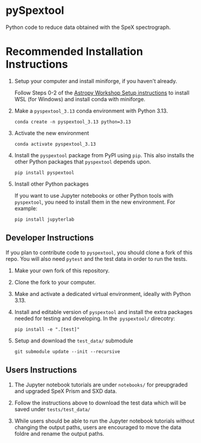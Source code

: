 # pySpextool
Python code to reduce data obtained with the SpeX spectrograph.

# Recommended Installation Instructions

1) Setup your computer and install miniforge, if you haven't already.

   Follow Steps 0-2 of the [Astropy Workshop Setup instructions](https://github.com/astropy/astropy-workshop/tree/main/00-Install_and_Setup) to install WSL (for Windows) and install conda with miniforge.


2) Make a `pyspextool_3.13` conda environment with Python 3.13.
   ```
   conda create -n pyspextool_3.13 python=3.13
   ```

3) Activate the new environment
   ```
   conda activate pyspextool_3.13
   ```

4) Install the `pyspextool` package from PyPI using `pip`. This also installs the other Python packages that `pyspextool` depends upon.
   ```
   pip install pyspextool
   ```

5) Install other Python packages

   If you want to use Jupyter notebooks or other Python tools with `pyspextool`, you need to install them in the new environment. For example:
   ```
   pip install jupyterlab
   ```


## Developer Instructions

If you plan to contribute code to `pyspextool`, you should clone a fork of this repo. 
You will also need `pytest` and the test data in order to run the tests.

1) Make your own fork of this repository.

2) Clone the fork to your computer.

3) Make and activate a dedicated virtual environment, ideally with Python 3.13.

4) Install and editable version of `pyspextool` and install the extra packages needed for testing and developing. In the` pyspextool/` direcotry:
   ```
   pip install -e ".[test]"

   ```

5) Setup and download the `test_data/` submodule
   ```
   git submodule update --init --recursive 
   ```

## Users Instructions

1) The Jupyter notebook tutorials are under `notebooks/` for preupgraded and upgraded SpeX Prism and SXD data.

2) Follow the instructions above to download the test data which will be saved under `tests/test_data/`

3) While users should be able to run the Jupyter notebook tutorials without changing the output paths, users are encouraged to move the data foldre and rename the output paths.
